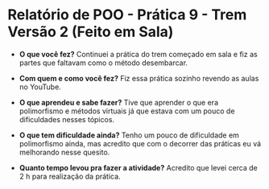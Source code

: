 # Relatório de POO - Prática 9 - Trem Versão 2 (Feito em Sala)

- **O que você fez?**
Continuei a prática do trem começado em sala e fiz as partes que faltavam como o método desembarcar. 

- **Com quem e como você fez?**
Fiz essa prática sozinho revendo as aulas no YouTube.

- **O que aprendeu e sabe fazer?**
Tive que aprender o que era polimorfismo e métodos virtuais já que estava com um pouco de dificuldades nesses tópicos.

- **O que tem dificuldade ainda?**
Tenho um pouco de dificuldade em polimorfismo ainda, mas acredito que com o decorrer das práticas eu vá melhorando nesse quesito.

- **Quanto tempo levou pra fazer a atividade?**
Acredito que levei cerca de 2 h para realização da prática.
